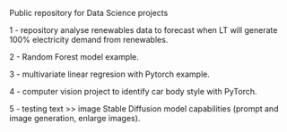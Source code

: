 Public repository for Data Science projects

1 - repository analyse renewables data to forecast when LT will generate 100% electricity demand from renewables.

2 - Random Forest model example.

3 - multivariate linear regresion with Pytorch example.

4 - computer vision project to identify car body style with PyTorch.

5 - testing text >> image Stable Diffusion model capabilities (prompt and image generation, enlarge images).
